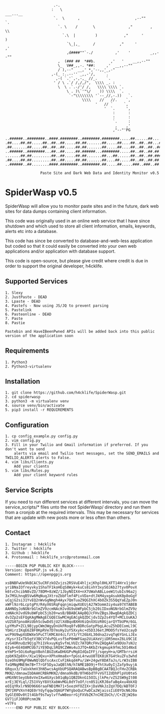 ```

  
                      .-.
                     :   \                                      ___...__
                      `.  \      ,                         ,--""        `.
                        `. \    /       \               ,"        ,       \\
                          `.\  |         )            ,"      '            )
                            `\_|,_      /           ,"     '             ,'
                            ,d####""`-./          ,'    '         _,,--""
                        ,  (### ##  *##b.       ,'   '    __,,--""
                        \_  V##_,,-. *##:     ,'  __,,--""
                        / ),--"  __,' *,'--,,'_,-"
                     ,-(_ :..--'' _,,-'/,    `.
                       ,-( `.'`,-,-,_ //_.    `.
                      ' / \ .`/ /,/,/",  \\\\ _. :
                        \  \ .`.-/'/ /,   \\\\ \\\\ `.
                            \ . )\`'"\/    )) \\\\  `.
                             `-"\\\\\\\\ '`--_//,-.))   `.
                                   \\\\    //   //.    `,
                                         '   // `     `,
                                             '  `.     ',
                                                 :      :
                                                 :      :
                                                 `.     :
                                                  ,    ,'
                                                 ,"--"'PG
                                 
..######..########..####.########..########.########.....##......##....###.....######..########.
.##....##.##.....##..##..##.....##.##.......##.....##....##..##..##...##.##...##....##.##.....##
.##.......##.....##..##..##.....##.##.......##.....##....##..##..##..##...##..##.......##.....##
..######..########...##..##.....##.######...########.....##..##..##.##.....##..######..########.
.......##.##.........##..##.....##.##.......##...##......##..##..##.#########.......##.##.......
.##....##.##.........##..##.....##.##.......##....##.....##..##..##.##.....##.##....##.##.......
..######..##........####.########..########.##.....##.....###..###..##.....##..######..##.......  

                Paste Site and Dark Web Data and Identity Monitor v0.5
```

# SpiderWasp v0.5

SpiderWasp will allow you to monitor paste sites and in the future, dark web sites for data dumps containing
client information. 

This code was originally used in an online web service that I have since shutdown and
which used to store all client information, emails, keywords, alerts etc into a database. 

This code has since be converted to database-and-web-less application but coded so that it
could easily be converted into your own web applications and/or application with database support.

This code is open-source, but please give credit where credit is due in order to support 
the original developer, h4cklife.

## Supported Services
    
    1. Slexy
    2. JustPaste - DEAD
    3. Lpaste - DEAD 
    4. Pastefs - Now using JS/JQ to prevent parsing
    5. Pastelink
    6. Pasteonline - DEAD
    7. Paste
    8. Pastie
    
    Pastebin and HaveIBeenPwned APIs will be added back into this public version of the application soon

## Requirements
    
    1. Python3
    2. Python3-virtualenv

## Installation

    1. git clone https://github.com/h4cklife/SpiderWasp.git
    2. cd spiderwasp
    3. python3 -m virtualenv venv
    4. source venv/bin/activate
    5. pip3 install -r REQUIREMENTS

## Configuration

    1. cp config_example.py config.py
    2. vim config.py
    3. Fill in your Twilio and Gmail information if preferred. If you don't want to send
        alerts via email and Twilio text messages, set the SEND_EMAILS and TWILIO_ALERTS alerts to False.
    4. vim libs/Clients.py 
        Add your clients
    5. vim libs/Rules.py
        Add your client keyword rules

## Service Scripts

If you need to run different services at different intervals, you can move the service_scripts/* files
unto the root SpiderWasp/ directory and run them from a cronjob at the required intervals. This may be
necessary for services that are update with new posts more or less often than others.
        
## Contact
    
    1. Instagram : h4cklife
    2. Twitter : h4cklife
    3. Github : h4cklife
    4. Protonmail : h4cklife_src@protonmail.com

```
-----BEGIN PGP PUBLIC KEY BLOCK-----
Version: OpenPGP.js v4.6.2
Comment: https://openpgpjs.org

xsBNBFwUe9kBCAC5uCRFzkOZvjzs2RSVuE4hljxjKhpl0HLXFT14Hrx1jder
yriBNaIOfreyvky1ShaTF1koHEqS8Wyk+kuCs8ixhY3xySOJAb27tyv0PovX
k6tvChcibN8vZO/78DM+8zWZ/1JbyNOIX4+nX7UWahABLLoeW1tubIs96a2j
3x7MSLhnqB5Vw6MqNuqJXtroZbbFlmf4PivVDa+dtJkM4yxg4sukK0p8oGgY
uCqjG2si31YvEQ2nWvGgNmgh4Ayx7QmTuaZ9QGIhXC4bOZk3S5QqYaEZpJ0n
xWFl9zr6LcptgPV/R4yX6SRqFqqnjmiqwXUEUjA27W3omm3iy4ua97XTABEB
AAHNOyJoNGNrbGlmZV9zcmNAcHJvdG9ubWFpbC5jb20iIDxoNGNrbGlmZV9z
cmNAcHJvdG9ubWFpbC5jb20+wsB/BBABCAApBQJcFHvZBgsJBwgDAgkQZDCj
dv3Zp2sEFQgKAgMWAgECGQECGwMCHgEACgkQZDCjdv3Zp2s4YQf+MCLUuKAJ
vUZG07pnoAHiUbhScbwDdSjU2lXdBqoBXHV6iQnXXUzR0GjarQYTbUPH/6GL
LpYMsP+ZCL9BjypCWm3WgyDnUkFRoq8fvBDRcGatpPbgLAcuZ5hDEComLl9C
YbHirzIKqE6Z8F0KpRVe7D7msHy2uY5Xxykc+d5D3J6etJMOO5fsYeU2cayD
wcP9U9wpXUDWXe5PuCTlKMCAV4cLfzY3/Yt26bXL30dna2zvqTq6YGnLiJEx
/Kysr3IxTb5qtV3BCV7dvPQLvsf5eP0mWFGap2UiAXeVjiDR5moxZ6LU9C1E
zvG4ORnuQz9Qjg7h11VkxuyKg5vfmLVUZc7ATQRcFHvZAQgA4le9DUo7sNJz
6IyA+6E4OAMCUb7iYE9DqLSRQ9CZWWu4u3JTQ+AKbZrkgmupk9fmL5O14NxE
eYmP5+5Oi6oRgpVBohlBUZoKwDHUGPvMq8IdQaIFFj/sqeyH+a/GMTbrrsiH
zpbK9Zp8X+/XLw19Qxu+XPhxHma8x+fpGsL4rwuU8TEK8iKTG4tkuZFu3whd
bzeOhG9MgF0WwNQlQbfscAxcCvF2Akqd4Pu/iW+24gwY8DATaJs/LrW3sIB8
fxGMNgMNE9m7B+T7rGF5DyaJaQBlhN/h7AME1BO9j+fhtXu0yIjZafp9uyjA
6Rqux3/7aUxkhmV3hN5wcsAgXbUPSQARAQABwsBpBBgBCAATBQJcFHvZCRBk
MKN2/dmnawIbDAAKCRBkMKN2/dmna9kdB/0TH6bdTFvVGTIZdDhPlpVU0teS
oMGXNtSeyUb8vVeIXw4GXycb01qBp1QBZOknG15OILjlkPe/vZS2SW9gIt08
xrEj3EYLql/Z51VVyY8XtXabWvMGL0dY7oOf/cn051LKRJ0afaBq4xu4bkXQ
eOIqYRxlrN9D9666raaFND1MH71+5xezHfOZIX+jDaVNkJzZqV7DQ/ABTOFJ
IM7IRPVXnY4QE0rYdyfqqw3QAGP7WYgboQuCFwDCa2WjaissIiE0YOcN6J0a
SyGlE0Dv0tIt4Gbf9sTwylvffwW8eorrGjFXVbZK7nCHEIbCh//C+ZEjW26o
GV71iFJOR0Pcnm3N
=V7Fs
-----END PGP PUBLIC KEY BLOCK-----
```